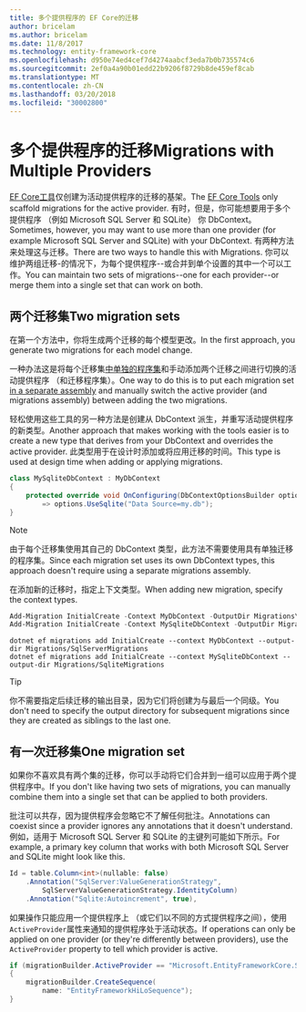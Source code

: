 ```yaml
---
title: 多个提供程序的 EF Core的迁移
author: bricelam
ms.author: bricelam
ms.date: 11/8/2017
ms.technology: entity-framework-core
ms.openlocfilehash: d950e74ed4cef7d4274aabcf3eda7b0b735574c6
ms.sourcegitcommit: 2ef0a4a90b01edd22b9206f8729b8de459ef8cab
ms.translationtype: MT
ms.contentlocale: zh-CN
ms.lasthandoff: 03/20/2018
ms.locfileid: "30002800"
---
```

<a name="migrations-with-multiple-providers"></a><span data-ttu-id="8880a-102">多个提供程序的迁移</span><span class="sxs-lookup"><span data-stu-id="8880a-102">Migrations with Multiple Providers</span></span>
==================================
<span data-ttu-id="8880a-103">[EF Core工具][ 1]仅创建为活动提供程序的迁移的基架。</span><span class="sxs-lookup"><span data-stu-id="8880a-103">The [EF Core Tools][1] only scaffold migrations for the active provider.</span></span> <span data-ttu-id="8880a-104">有时，但是，你可能想要用于多个提供程序 （例如 Microsoft SQL Server 和 SQLite） 你 DbContext。</span><span class="sxs-lookup"><span data-stu-id="8880a-104">Sometimes, however, you may want to use more than one provider (for example Microsoft SQL Server and SQLite) with your DbContext.</span></span> <span data-ttu-id="8880a-105">有两种方法来处理这与迁移。</span><span class="sxs-lookup"><span data-stu-id="8880a-105">There are two ways to handle this with Migrations.</span></span> <span data-ttu-id="8880a-106">你可以维护两组迁移-的情况下，为每个提供程序--或合并到单个设置的其中一个可以工作。</span><span class="sxs-lookup"><span data-stu-id="8880a-106">You can maintain two sets of migrations--one for each provider--or merge them into a single set that can work on both.</span></span>

<a name="two-migration-sets"></a><span data-ttu-id="8880a-107">两个迁移集</span><span class="sxs-lookup"><span data-stu-id="8880a-107">Two migration sets</span></span>
------------------
<span data-ttu-id="8880a-108">在第一个方法中，你将生成两个迁移的每个模型更改。</span><span class="sxs-lookup"><span data-stu-id="8880a-108">In the first approach, you generate two migrations for each model change.</span></span>

<span data-ttu-id="8880a-109">一种办法这是将每个迁移集[中单独的程序集][ 2]和手动添加两个迁移之间进行切换的活动提供程序 （和迁移程序集）。</span><span class="sxs-lookup"><span data-stu-id="8880a-109">One way to do this is to put each migration set [in a separate assembly][2] and manually switch the active provider (and migrations assembly) between adding the two migrations.</span></span>

<span data-ttu-id="8880a-110">轻松使用这些工具的另一种方法是创建从 DbContext 派生，并重写活动提供程序的新类型。</span><span class="sxs-lookup"><span data-stu-id="8880a-110">Another approach that makes working with the tools easier is to create a new type that derives from your DbContext and overrides the active provider.</span></span> <span data-ttu-id="8880a-111">此类型用于在设计时添加或将应用迁移的时间。</span><span class="sxs-lookup"><span data-stu-id="8880a-111">This type is used at design time when adding or applying migrations.</span></span>

``` csharp
class MySqliteDbContext : MyDbContext
{
    protected override void OnConfiguring(DbContextOptionsBuilder options)
        => options.UseSqlite("Data Source=my.db");
}
```

> [!NOTE]
> <span data-ttu-id="8880a-112">由于每个迁移集使用其自己的 DbContext 类型，此方法不需要使用具有单独迁移的程序集。</span><span class="sxs-lookup"><span data-stu-id="8880a-112">Since each migration set uses its own DbContext types, this approach doesn't require using a separate migrations assembly.</span></span>

<span data-ttu-id="8880a-113">在添加新的迁移时，指定上下文类型。</span><span class="sxs-lookup"><span data-stu-id="8880a-113">When adding new migration, specify the context types.</span></span>

``` powershell
Add-Migration InitialCreate -Context MyDbContext -OutputDir Migrations\SqlServerMigrations
Add-Migration InitialCreate -Context MySqliteDbContext -OutputDir Migrations\SqliteMigrations
```
``` Console
dotnet ef migrations add InitialCreate --context MyDbContext --output-dir Migrations/SqlServerMigrations
dotnet ef migrations add InitialCreate --context MySqliteDbContext --output-dir Migrations/SqliteMigrations
```

> [!TIP]
> <span data-ttu-id="8880a-114">你不需要指定后续迁移的输出目录，因为它们将创建为与最后一个同级。</span><span class="sxs-lookup"><span data-stu-id="8880a-114">You don't need to specify the output directory for subsequent migrations since they are created as siblings to the last one.</span></span>

<a name="one-migration-set"></a><span data-ttu-id="8880a-115">有一次迁移集</span><span class="sxs-lookup"><span data-stu-id="8880a-115">One migration set</span></span>
-----------------
<span data-ttu-id="8880a-116">如果你不喜欢具有两个集的迁移，你可以手动将它们合并到一组可以应用于两个提供程序中。</span><span class="sxs-lookup"><span data-stu-id="8880a-116">If you don't like having two sets of migrations, you can manually combine them into a single set that can be applied to both providers.</span></span>

<span data-ttu-id="8880a-117">批注可以共存，因为提供程序会忽略它不了解任何批注。</span><span class="sxs-lookup"><span data-stu-id="8880a-117">Annotations can coexist since a provider ignores any annotations that it doesn't understand.</span></span> <span data-ttu-id="8880a-118">例如，适用于 Microsoft SQL Server 和 SQLite 的主键列可能如下所示。</span><span class="sxs-lookup"><span data-stu-id="8880a-118">For example, a primary key column that works with both Microsoft SQL Server and SQLite might look like this.</span></span>

``` csharp
Id = table.Column<int>(nullable: false)
    .Annotation("SqlServer:ValueGenerationStrategy",
        SqlServerValueGenerationStrategy.IdentityColumn)
    .Annotation("Sqlite:Autoincrement", true),
```

<span data-ttu-id="8880a-119">如果操作只能应用一个提供程序上 （或它们以不同的方式提供程序之间），使用`ActiveProvider`属性来通知的提供程序处于活动状态。</span><span class="sxs-lookup"><span data-stu-id="8880a-119">If operations can only be applied on one provider (or they're differently between providers), use the `ActiveProvider` property to tell which provider is active.</span></span>

``` csharp
if (migrationBuilder.ActiveProvider == "Microsoft.EntityFrameworkCore.SqlServer")
{
    migrationBuilder.CreateSequence(
        name: "EntityFrameworkHiLoSequence");
}
```


  [1]: ../../miscellaneous/cli/index.md
  [2]: projects.md
